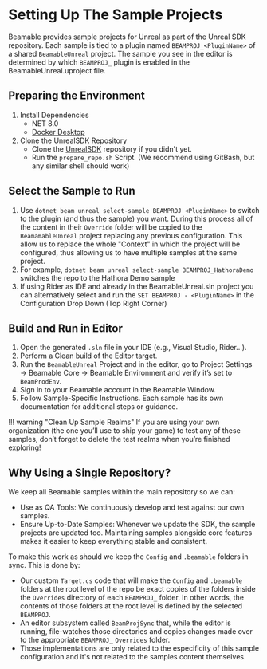 # Setting Up The Sample Projects

Beamable provides sample projects for Unreal as part of the Unreal SDK repository. Each sample is tied to a plugin named `BEAMPROJ_<PluginName>` of a shared `BeamableUnreal` project. The sample you see in the editor is determined by which `BEAMPROJ_` plugin is enabled in the BeamableUnreal.uproject file.

## Preparing the Environment
1. Install Dependencies
      - NET 8.0
      - [Docker Desktop](https://www.docker.com/products/docker-desktop/)
2. Clone the UnrealSDK Repository
      - Clone the [UnrealSDK](https://github.com/Beamable/UnrealSDK) repository if you didn't yet.
      - Run the `prepare_repo.sh` Script. (We recommend using GitBash, but any similar shell should work)

## Select the Sample to Run

1. Use `dotnet beam unreal select-sample BEAMPROJ_<PluginName>` to switch to the plugin (and thus the sample) you want. During this process all of the content in their `Override` folder will be copied to the `BeamamableUnreal` project replacing any previous configuration. This allow us to replace the whole "Context" in which the project will be configured, thus allowing us to have multiple samples at the same project.
2. For example, `dotnet beam unreal select-sample BEAMPROJ_HathoraDemo` switches the repo to the Hathora Demo sample
3. If using Rider as IDE and already in the BeamableUnreal.sln project you can alternatively select and run the `SET BEAMPROJ - <PluginName>` in the Configuration Drop Down (Top Right Corner)

## Build and Run in Editor

1. Open the generated `.sln` file in your IDE (e.g., Visual Studio, Rider...).
2. Perform a Clean build of the Editor target.
3. Run the `BeamableUnreal` Project and in the editor, go to Project Settings → Beamable Core → Beamable Environment and verify it’s set to `BeamProdEnv`.
4. Sign in to your Beamable account in the Beamable Window.
5. Follow Sample-Specific Instructions. Each sample has its own documentation for additional steps or guidance.

!!! warning "Clean Up Sample Realms"
      If you are using your own organization (the one you’ll use to ship your game) to test any of these samples, don’t forget to delete the test realms when you’re finished exploring!


## Why Using a Single Repository?
We keep all Beamable samples within the main repository so we can:

- Use as QA Tools: We continuously develop and test against our own samples.
- Ensure Up-to-Date Samples: Whenever we update the SDK, the sample projects are updated too. Maintaining samples alongside core features makes it easier to keep everything stable and consistent.

To make this work as should we keep the `Config` and `.beamable` folders in sync. This is done by:

- Our custom `Target.cs` code that will make the `Config` and `.beamable` folders at the root level of the repo be exact copies of the folders inside the `Overrides` directory of each `BEAMPROJ_` folder. In other words, the contents of those folders at the root level is defined by the selected `BEAMPROJ`.
- An editor subsystem called `BeamProjSync` that, while the editor is running, file-watches those directories and copies changes made over to the appropriate `BEAMPROJ_` `Overrides` folder.
- Those implementations are only related to the especificity of this sample configuration and it's not related to the samples content themselves.